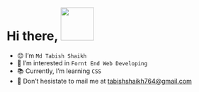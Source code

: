 <h1>Hi there, <img src="https://media.giphy.com/media/zJ3V6Ot51H8Y0/giphy.gif" width="75px"></h1>

- 😊 I’m `Md Tabish Shaikh`
- 👀 I’m interested in `Fornt End Web Developing`
- 📚 Currently, I’m learning `CSS`
- 📧 Don’t hesistate to mail me at tabishshaikh764@gmail.com



<!---
<p>
<a target="_blank"><img src="https://visitor-badge.glitch.me/badge?page_id=shaikh-7abish.shaikh-7abish" alt="Vistor Badge"></a>
</p>
---->
  


<!---
shaikh7abish/shaikh7abish is a ✨ special ✨ repository because its `README.md` (this file) appears on your GitHub profile.
You can click the Preview link to take a look at your changes.
--->
